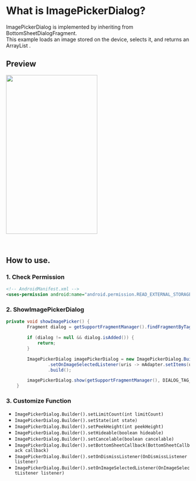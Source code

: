 What is ImagePickerDialog?
==========================
ImagePickerDialog is implemented by inheriting from BottomSheetDialogFragment.
<br/>This example loads an image stored on the device, selects it, and returns an ArrayList <Uri>.

Preview
-------

<p><img src="http://drive.google.com/uc?export=view&id=1-xhzSN-Qqed-x47qAPzupaW96THurLgH" width="250" height="435"><p/>

<br/>

How to use.
-----------

### 1. Check Permission

```xml
<!-- AndroidManifest.xml -->
<uses-permission android:name="android.permission.READ_EXTERNAL_STORAGE" />
```

### 2. ShowImagePickerDialog

```java
private void showImagePicker() {
        Fragment dialog = getSupportFragmentManager().findFragmentByTag(DIALOG_TAG_IMAGE_PICKER);

        if (dialog != null && dialog.isAdded()) {
            return;
        }

        ImagePickerDialog imagePickerDialog = new ImagePickerDialog.Builder()
                .setOnImageSelectedListener(uris -> mAdapter.setItems(uris))
                .build();

        imagePickerDialog.show(getSupportFragmentManager(), DIALOG_TAG_IMAGE_PICKER);
    }
```

### 3. Customize Function

-	`ImagePickerDialog.Builder().setLimitCount(int limitCount)`
-	`ImagePickerDialog.Builder().setState(int state)`
-	`ImagePickerDialog.Builder().setPeekHeight(int peekHeight)`
-	`ImagePickerDialog.Builder().setHideable(boolean hideable)`
-	`ImagePickerDialog.Builder().setCancelable(boolean cancelable)`
-	`ImagePickerDialog.Builder().setBottomSheetCallback(BottomSheetCallback callback)`
-	`ImagePickerDialog.Builder().setOnDismissListener(OnDismissListener listener)`
-	`ImagePickerDialog.Builder().setOnImageSelectedListener(OnImageSelectListener listener)`
